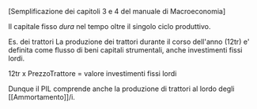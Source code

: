 [Semplificazione dei capitoli 3 e 4 del manuale di Macroeconomia]

Il capitale fisso _dura_ nel tempo oltre il singolo ciclo produttivo. 

Es. dei trattori
La produzione dei trattori durante il corso dell'anno (12tr) e' definita come flusso di beni capitali strumentali, anche investimenti fissi lordi.

12tr x PrezzoTrattore = valore investimenti fissi lordi

Dunque il PIL comprende anche la produzione di trattori al lordo degli [[Ammortamento]]/i.

